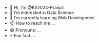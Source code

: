 - 👋 Hi, I’m @KS2024-Pranjal
- 👀 I’m interested in Data Science
- 🌱 I’m currently learning Web Development 
- 📫 How to reach me ...
- 😄 Pronouns: ...
- ⚡ Fun fact: ...

<!---
KS2024-Pranjal/KS2024-Pranjal is a ✨ special ✨ repository because its `README.md` (this file) appears on your GitHub profile.
You can click the Preview link to take a look at your changes.
--->
